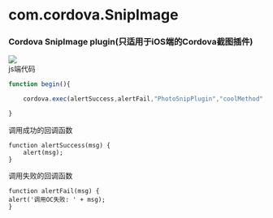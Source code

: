 # com.cordova.SnipImage
### Cordova SnipImage plugin(只适用于iOS端的Cordova截图插件)

![](https://github.com/polvae/SnipImage/blob/master/PlayerRecord.gif) <br>
js端代码
```js
function begin(){

    cordova.exec(alertSuccess,alertFail,"PhotoSnipPlugin","coolMethod",["camera","1"]);

}
```
调用成功的回调函数
```
function alertSuccess(msg) {
    alert(msg);
}
```
调用失败的回调函数
```
function alertFail(msg) {
alert('调用OC失败: ' + msg);
}
```
